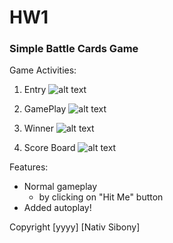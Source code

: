 # HW1
 
### Simple Battle Cards Game
 
Game Activities:

1. Entry
![alt text](https://imgur.com/OhEwik6)

2. GamePlay
![alt text](https://imgur.com/KrhsSMJ)

3. Winner
![alt text](https://imgur.com/vj8h92N)

4. Score Board
![alt text](https://imgur.com/soqxowR)


Features:

* Normal gameplay 
  * by clicking on "Hit Me" button
* Added autoplay!

Copyright [yyyy] [Nativ Sibony]
